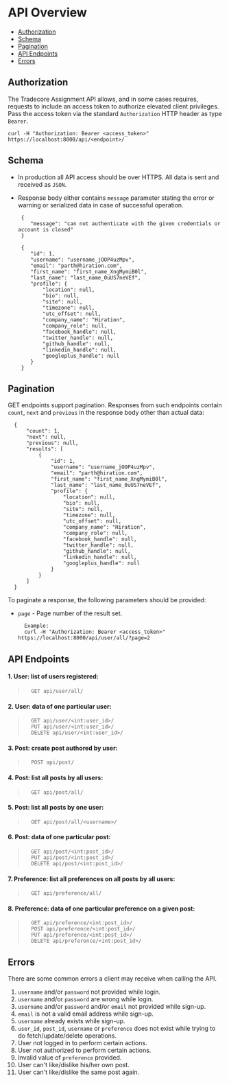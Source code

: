 # API Overview

- [Authorization](#authorization)
- [Schema](#schema)
- [Pagination](#pagination)
- [API Endpoints](#api-endpoints)
- [Errors](#errors)


## Authorization

The Tradecore Assignment API allows, and in some cases requires, requests to include an access token to authorize elevated client privileges. Pass the access token via the standard `Authorization` HTTP header as type `Bearer`.

    curl -H "Authorization: Bearer <access_token>" https://localhost:8000/api/<endpoint>/

## Schema

- In production all API access should be over HTTPS. All data is sent and received as `JSON`.
- Response body either contains `message` parameter stating the error or warning or serialized data in case of successful operation.

       {
          "message": "can not authenticate with the given credentials or account is closed"
       }
       
       {
          "id": 1,
          "username": "username_jOOP4uzMpv",
          "email": "parth@hiration.com",
          "first_name": "first_name_XngMymiB0l",
          "last_name": "last_name_0uUS7neVEf",
          "profile": {
              "location": null,
              "bio": null,
              "site": null,
              "timezone": null,
              "utc_offset": null,
              "company_name": "Hiration",
              "company_role": null,
              "facebook_handle": null,
              "twitter_handle": null,
              "github_handle": null,
              "linkedin_handle": null,
              "googleplus_handle": null
          }
       }
       
## Pagination

GET endpoints support pagination. Responses from such endpoints contain `count`, `next` and `previous` in the response body other than actual data:
 
      {
          "count": 1,
          "next": null,
          "previous": null,
          "results": [
              {
                  "id": 1,
                  "username": "username_jOOP4uzMpv",
                  "email": "parth@hiration.com",
                  "first_name": "first_name_XngMymiB0l",
                  "last_name": "last_name_0uUS7neVEf",
                  "profile": {
                      "location": null,
                      "bio": null,
                      "site": null,
                      "timezone": null,
                      "utc_offset": null,
                      "company_name": "Hiration",
                      "company_role": null,
                      "facebook_handle": null,
                      "twitter_handle": null,
                      "github_handle": null,
                      "linkedin_handle": null,
                      "googleplus_handle": null
                  }
              }
          ]
      }

To paginate a response, the following parameters should be provided:

- `page` - Page number of the result set.

        Example:
        curl -H "Authorization: Bearer <access_token>" https://localhost:8000/api/user/all/?page=2


## API Endpoints

#### 1. User: list of users registered:
>       GET api/user/all/              
                
                
#### 2. User: data of one particular user:
>       GET api/user/<int:user_id>/
>       PUT api/user/<int:user_id>/
>       DELETE api/user/<int:user_id>/

        
#### 3. Post: create post authored by user:
>       POST api/post/


#### 4. Post: list all posts by all users:
>       GET api/post/all/


#### 5. Post: list all posts by one user:
>       GET api/post/all/<username>/


#### 6. Post: data of one particular post:
>       GET api/post/<int:post_id>/
>       PUT api/post/<int:post_id>/
>       DELETE api/post/<int:post_id>/


#### 7. Preference: list all preferences on all posts by all users:
>       GET api/preference/all/


#### 8. Preference: data of one particular preference on a given post:
>       GET api/preference/<int:post_id>/
>       POST api/preference/<int:post_id>/
>       PUT api/preference/<int:post_id>/
>       DELETE api/preference/<int:post_id>/


## Errors

There are some common errors a client may receive when calling the API.

1. `username` and/or `password` not provided while login.
2. `username` and/or `password` are wrong while login.
3. `username` and/or `password` and/or `email` not provided while sign-up.
4. `email` is not a valid email address while sign-up.
5. `username` already exists while sign-up.
6. `user_id`, `post_id`, `username` or `preference` does not exist while trying to do fetch/update/delete operations.
7. User not logged in to perform certain actions.
8. User not authorized to perform certain actions.
9. Invalid value of `preference` provided.
10. User can't like/dislike his/her own post.
11. User can't like/dislike the same post again.
